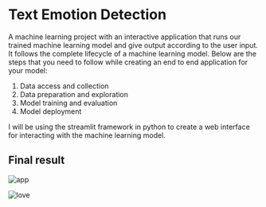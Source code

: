 # Text Emotion Detection
A machine learning project with an interactive application that runs our trained machine learning model and give output according to the user input. 
It follows the complete lifecycle of a machine learning model. Below are the steps that you need to follow while creating an end to end application for your model:

1. Data access and collection
2. Data preparation and exploration
3. Model training and evaluation
4. Model deployment

I will be using the streamlit framework in python to create a web interface for interacting with the machine learning model.

## Final result
![app](https://github.com/RmBenjy/Text-Emotion-Detection/assets/136175741/db48d37c-b618-484e-88d0-7ab01fa67d5b)

![love](https://github.com/RmBenjy/Text-Emotion-Detection/assets/136175741/ce15e082-e425-40e3-8f52-79b5203d33a7)

